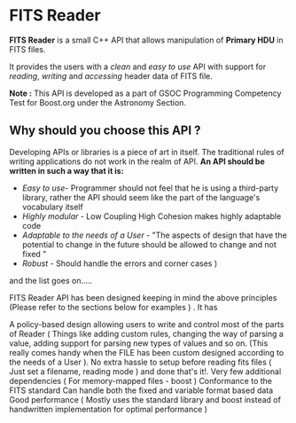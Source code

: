 # FITS Reader

**FITS Reader** is a small C++ API that allows manipulation of **Primary HDU** in FITS files.

It provides the users with a *clean* and *easy to use* API with support for *reading*, *writing* and *accessing* header data of FITS file.

**Note :** This API is developed as a part of GSOC Programming Competency Test for Boost.org under the Astronomy Section.

## Why should you choose this API ?

Developing APIs or libraries is a piece of art in itself. The traditional rules of writing applications do not work in the realm of API. 
**An API should be written in such a way that it is:**

 - *Easy to use*-  Programmer should not feel that he is using a third-party library, rather the API should seem like the  part of  the language's vocabulary itself 
 - *Highly modular* - Low Coupling High Cohesion makes highly adaptable code
 - *Adaptable to the needs of a User*  - "The aspects of design that have the potential to change in the future should be allowed to change and not fixed "
 - *Robust* - Should handle the errors and corner cases )
 
 and the list goes on.....

FITS Reader API has been designed keeping in mind the above principles (Please refer to the sections below for examples ) . It has

A policy-based design allowing users to write and control most of the parts of Reader ( Things like adding custom rules, changing the way of parsing a value, adding support for parsing new types of values and so on. (This really comes handy when the FILE has been custom designed according to the needs of a User ).
No extra hassle to setup before reading fits files ( Just set a filename, reading mode ) and done that's it!.
Very few additional dependencies ( For memory-mapped files - boost )
Conformance to the FITS standard
Can handle both the fixed and variable format based data
Good performance ( Mostly uses the standard library and boost instead of handwritten implementation for optimal performance )




<!--stackedit_data:
eyJoaXN0b3J5IjpbMTMxMDYyNjgsMzA4Mzg0Mzg5LDIxMTk5ND
AxNjcsMTgxMzUwOTQ2NiwxMTE0MTE5NzEwXX0=
-->